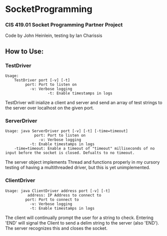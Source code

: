 # SocketProgramming
### CIS 419.01 Socket Programming Partner Project
Code by John Heinlein, testing by Ian Charissis
## How to Use:

### TestDriver
```
Usage:
	TestDriver port [-v] [-t]
		 port: Port to listen on
		   -v: Verbose logging
                   -t: Enable timestamps in logs
```

TestDriver will inialize a client and server and send an array of test strings to the server over localhost on the given port.

### ServerDriver
```
Usage: java ServerDriver port [-v] [-t] [-time=timeout]
	         port: Port to listen on 
	           -v: Verbose logging
		   -t: Enable timestamps in logs
	-time=timeout: Enable a timeout of "timeout" milliseconds of no input before the socket is closed. Defualts to no timeout.
```
The server object implements Thread and functions properly in my cursory testing of having a multithreaded driver, but this is yet unimplemented.
### ClientDriver
```
Usage: java ClientDriver address port [-v] [-t]
	      address: IP Address to connect to
		 port: Port to connect to
		   -v: Verbose logging
		   -t: Enable timestamps in logs
```

The client will continually prompt the user for a string to check.
Entering 'END' will signal the Client to send a delim string to the server (also 'END'). The server recognizes this and closes the socket.
